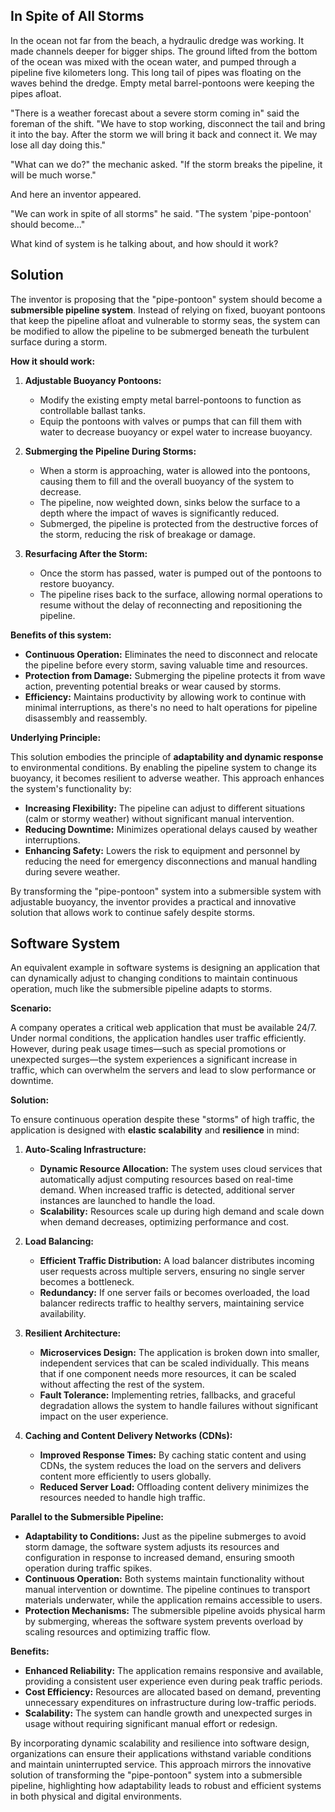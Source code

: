 ## In Spite of All Storms

In the ocean not far from the beach, a hydraulic dredge was working. It made channels deeper for bigger ships. The ground lifted from the bottom of the ocean was mixed with the ocean water, and pumped through a pipeline five kilometers long. This long tail of pipes was floating on the waves behind the dredge. Empty metal barrel-pontoons were keeping the pipes afloat.

"There is a weather forecast about a severe storm coming in" said the foreman of the shift. "We have to stop working, disconnect the tail and bring it into the bay. After the storm we will bring it back and connect it. We may lose all day doing this."

"What can we do?" the mechanic asked. "If the storm breaks the pipeline, it will be much worse."

And here an inventor appeared.

"We can work in spite of all storms" he said. "The system 'pipe-pontoon' should become..."

What kind of system is he talking about, and how should it work?

## Solution

The inventor is proposing that the "pipe-pontoon" system should become a **submersible pipeline system**. Instead of relying on fixed, buoyant pontoons that keep the pipeline afloat and vulnerable to stormy seas, the system can be modified to allow the pipeline to be submerged beneath the turbulent surface during a storm.

**How it should work:**

1. **Adjustable Buoyancy Pontoons:**
   - Modify the existing empty metal barrel-pontoons to function as controllable ballast tanks.
   - Equip the pontoons with valves or pumps that can fill them with water to decrease buoyancy or expel water to increase buoyancy.

2. **Submerging the Pipeline During Storms:**
   - When a storm is approaching, water is allowed into the pontoons, causing them to fill and the overall buoyancy of the system to decrease.
   - The pipeline, now weighted down, sinks below the surface to a depth where the impact of waves is significantly reduced.
   - Submerged, the pipeline is protected from the destructive forces of the storm, reducing the risk of breakage or damage.

3. **Resurfacing After the Storm:**
   - Once the storm has passed, water is pumped out of the pontoons to restore buoyancy.
   - The pipeline rises back to the surface, allowing normal operations to resume without the delay of reconnecting and repositioning the pipeline.

**Benefits of this system:**

- **Continuous Operation:** Eliminates the need to disconnect and relocate the pipeline before every storm, saving valuable time and resources.
- **Protection from Damage:** Submerging the pipeline protects it from wave action, preventing potential breaks or wear caused by storms.
- **Efficiency:** Maintains productivity by allowing work to continue with minimal interruptions, as there's no need to halt operations for pipeline disassembly and reassembly.

**Underlying Principle:**

This solution embodies the principle of **adaptability and dynamic response** to environmental conditions. By enabling the pipeline system to change its buoyancy, it becomes resilient to adverse weather. This approach enhances the system's functionality by:

- **Increasing Flexibility:** The pipeline can adjust to different situations (calm or stormy weather) without significant manual intervention.
- **Reducing Downtime:** Minimizes operational delays caused by weather interruptions.
- **Enhancing Safety:** Lowers the risk to equipment and personnel by reducing the need for emergency disconnections and manual handling during severe weather.

By transforming the "pipe-pontoon" system into a submersible system with adjustable buoyancy, the inventor provides a practical and innovative solution that allows work to continue safely despite storms.

## Software System

An equivalent example in software systems is designing an application that can dynamically adjust to changing conditions to maintain continuous operation, much like the submersible pipeline adapts to storms.

**Scenario:**

A company operates a critical web application that must be available 24/7. Under normal conditions, the application handles user traffic efficiently. However, during peak usage times—such as special promotions or unexpected surges—the system experiences a significant increase in traffic, which can overwhelm the servers and lead to slow performance or downtime.

**Solution:**

To ensure continuous operation despite these "storms" of high traffic, the application is designed with **elastic scalability** and **resilience** in mind:

1. **Auto-Scaling Infrastructure:**
   - **Dynamic Resource Allocation:** The system uses cloud services that automatically adjust computing resources based on real-time demand. When increased traffic is detected, additional server instances are launched to handle the load.
   - **Scalability:** Resources scale up during high demand and scale down when demand decreases, optimizing performance and cost.

2. **Load Balancing:**
   - **Efficient Traffic Distribution:** A load balancer distributes incoming user requests across multiple servers, ensuring no single server becomes a bottleneck.
   - **Redundancy:** If one server fails or becomes overloaded, the load balancer redirects traffic to healthy servers, maintaining service availability.

3. **Resilient Architecture:**
   - **Microservices Design:** The application is broken down into smaller, independent services that can be scaled individually. This means that if one component needs more resources, it can be scaled without affecting the rest of the system.
   - **Fault Tolerance:** Implementing retries, fallbacks, and graceful degradation allows the system to handle failures without significant impact on the user experience.

4. **Caching and Content Delivery Networks (CDNs):**
   - **Improved Response Times:** By caching static content and using CDNs, the system reduces the load on the servers and delivers content more efficiently to users globally.
   - **Reduced Server Load:** Offloading content delivery minimizes the resources needed to handle high traffic.

**Parallel to the Submersible Pipeline:**

- **Adaptability to Conditions:** Just as the pipeline submerges to avoid storm damage, the software system adjusts its resources and configuration in response to increased demand, ensuring smooth operation during traffic spikes.
- **Continuous Operation:** Both systems maintain functionality without manual intervention or downtime. The pipeline continues to transport materials underwater, while the application remains accessible to users.
- **Protection Mechanisms:** The submersible pipeline avoids physical harm by submerging, whereas the software system prevents overload by scaling resources and optimizing traffic flow.

**Benefits:**

- **Enhanced Reliability:** The application remains responsive and available, providing a consistent user experience even during peak traffic periods.
- **Cost Efficiency:** Resources are allocated based on demand, preventing unnecessary expenditures on infrastructure during low-traffic periods.
- **Scalability:** The system can handle growth and unexpected surges in usage without requiring significant manual effort or redesign.

By incorporating dynamic scalability and resilience into software design, organizations can ensure their applications withstand variable conditions and maintain uninterrupted service. This approach mirrors the innovative solution of transforming the "pipe-pontoon" system into a submersible pipeline, highlighting how adaptability leads to robust and efficient systems in both physical and digital environments.
